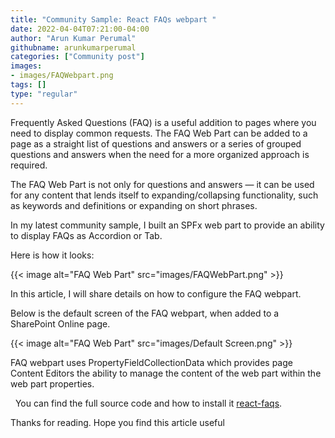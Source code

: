```yaml
---
title: "Community Sample: React FAQs webpart "
date: 2022-04-04T07:21:00-04:00
author: "Arun Kumar Perumal"
githubname: arunkumarperumal
categories: ["Community post"]
images:
- images/FAQWebpart.png
tags: []
type: "regular"
---
```


​​Frequently ​Asked Questions (FAQ) is a useful addition to pages where you need to display common requests. The FAQ Web Part can be added to a page as a straight list of questions and answers or a series of grouped questions and answers when the need for a more organized approach is required.

The FAQ Web Part is not only for questions and answers — it can be used for any content that lends itself to expanding/collapsing functionality, such as keywords and definitions or expanding on short phrases.

In my latest community sample, I built an SPFx web part to provide an ability to display FAQs as Accordion or Tab. 

Here is how it looks: 

{{< image alt="FAQ Web Part" src="images/FAQWebPart.png" >}}

In this article, I will share details on how to configure the FAQ webpart.

Below is the default screen of the FAQ webpart, when added to a SharePoint Online page. 

{{< image alt="FAQ Web Part" src="images/Default Screen.png" >}}

FAQ webpart uses PropertyFieldCollectionData which provides page Content Editors the ability to manage the content of the web part within the web part properties. 
 

 
You can find the full source code and how to install
it [react-faqs](https://github.com/pnp/sp-dev-fx-webparts/tree/main/samples/react-faqs).
 


Thanks for reading. Hope you find this article useful